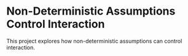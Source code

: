 # Non-Deterministic Assumptions Control Interaction

This project explores how non-deterministic assumptions can control interaction.
